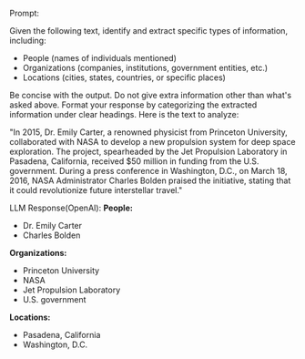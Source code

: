 Prompt:

Given the following text, identify and extract specific types of information, including:  
- People (names of individuals mentioned)  
- Organizations (companies, institutions, government entities, etc.)  
- Locations (cities, states, countries, or specific places)  

Be concise with the output. Do not give extra information other than what's asked above. Format your response by categorizing the extracted information under clear headings. Here is the text to analyze:  

"In 2015, Dr. Emily Carter, a renowned physicist from Princeton University, collaborated with NASA to develop a new propulsion system for deep space exploration. The project, spearheaded by the Jet Propulsion Laboratory in Pasadena, California, received $50 million in funding from the U.S. government. During a press conference in Washington, D.C., on March 18, 2016, NASA Administrator Charles Bolden praised the initiative, stating that it could revolutionize future interstellar travel."


LLM Response(OpenAI):
**People:**  
- Dr. Emily Carter  
- Charles Bolden  

**Organizations:**  
- Princeton University  
- NASA  
- Jet Propulsion Laboratory  
- U.S. government  

**Locations:**  
- Pasadena, California  
- Washington, D.C.  
